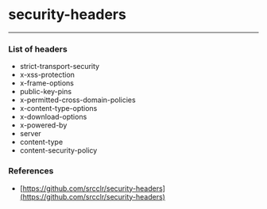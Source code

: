 # security-headers

---

### List of headers

- strict-transport-security
- x-xss-protection
- x-frame-options
- public-key-pins
- x-permitted-cross-domain-policies
- x-content-type-options
- x-download-options
- x-powered-by
- server
- content-type
- content-security-policy



### References 

 - [https://github.com/srcclr/security-headers](https://github.com/srcclr/security-headers)
